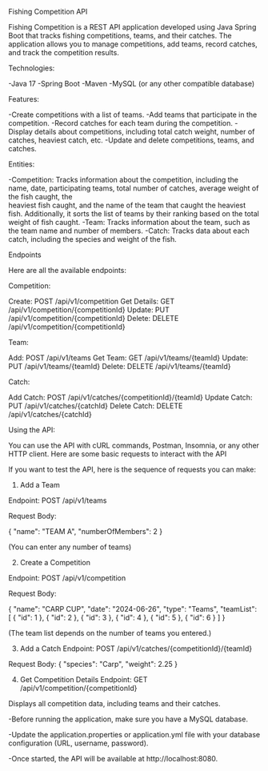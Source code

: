 Fishing Competition API


Fishing Competition is a REST API application developed using Java Spring Boot that tracks fishing competitions, teams, and their catches. 
The application allows you to manage competitions, add teams, record catches, and track the competition results.

Technologies:

-Java 17
-Spring Boot
-Maven
-MySQL (or any other compatible database)

Features:

-Create competitions with a list of teams.
-Add teams that participate in the competition.
-Record catches for each team during the competition.
-Display details about competitions, including total catch weight, number of catches, heaviest catch, etc.
-Update and delete competitions, teams, and catches.

Entities:

-Competition: Tracks information about the competition, including the name, date, participating teams, total number of catches, average weight of the fish caught, the      
 heaviest fish caught, and the name of the team that caught the heaviest fish. Additionally, it sorts the list of teams by their ranking based on the total weight of fish caught.
-Team: Tracks information about the team, such as the team name and number of members.
-Catch: Tracks data about each catch, including the species and weight of the fish.


Endpoints

Here are all the available endpoints:

Competition:

Create: POST /api/v1/competition
Get Details: GET /api/v1/competition/{competitionId}
Update: PUT /api/v1/competition/{competitionId}
Delete: DELETE /api/v1/competition/{competitionId}

Team:

Add: POST /api/v1/teams
Get Team: GET /api/v1/teams/{teamId}
Update: PUT /api/v1/teams/{teamId}
Delete: DELETE /api/v1/teams/{teamId}

Catch:

Add Catch: POST /api/v1/catches/{competitionId}/{teamId}
Update Catch: PUT /api/v1/catches/{catchId}
Delete Catch: DELETE /api/v1/catches/{catchId}


Using the API:

You can use the API with cURL commands, Postman, Insomnia, or any other HTTP client. Here are some basic requests to interact with the API

If you want to test the API, here is the sequence of requests you can make:

1. Add a Team

Endpoint: POST /api/v1/teams

Request Body:

{
  "name": "TEAM A",
  "numberOfMembers": 2
}

(You can enter any number of teams)

2. Create a Competition

Endpoint: POST /api/v1/competition

Request Body:

{
  "name": "CARP CUP",
  "date": "2024-06-26",
  "type": "Teams",
  "teamList": [
    { "id": 1 },
    { "id": 2 },
    { "id": 3 },
    { "id": 4 },
    { "id": 5 },
    { "id": 6 }
  ]
}

(The team list depends on the number of teams you entered.)

3. Add a Catch
Endpoint: POST /api/v1/catches/{competitionId}/{teamId}

Request Body:
{
  "species": "Carp",
  "weight": 2.25
}


4. Get Competition Details
Endpoint: GET /api/v1/competition/{competitionId}

Displays all competition data, including teams and their catches.




-Before running the application, make sure you have a MySQL database.

-Update the application.properties or application.yml file with your database configuration (URL, username, password).

-Once started, the API will be available at http://localhost:8080.